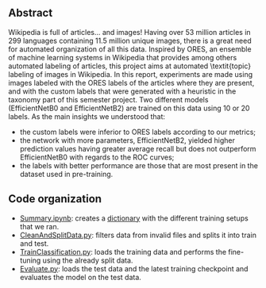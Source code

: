 ## Abstract
Wikipedia is full of articles... and images! Having over 53 million articles in 299 languages containing 11.5 million unique images, there is a great need for automated organization of all this data. Inspired by ORES, an ensemble of machine learning systems in Wikipedia that provides among others automated labeling of articles, this project aims at automated \textit{topic} labeling of images in Wikipedia. In this report, experiments are made using images labeled with the ORES labels of the articles where they are present, and with the custom labels that were generated with a heuristic in the taxonomy part of this semester project. Two different models (EfficientNetB0 and EfficientNetB2) are trained on this data using 10 or 20 labels. As the main insights we understood that: 
- the custom labels were inferior to ORES labels according to our metrics; 
- the network with more parameters, EfficientNetB2, yielded higher prediction values having greater average recall but does not outperform EfficientNetB0 with regards to the ROC curves; 
- the labels with better performance are those that are most present in the dataset used in pre-training. 

## Code organization
- [Summary.ipynb](https://github.com/epfl-dlab/wiki_image_classification/blob/main/classification/Summary.ipynb): creates a [dictionary]([url](https://github.com/epfl-dlab/wiki_image_classification/blob/main/classification/training_configurations.json)) with the different training setups that we ran.
- [CleanAndSplitData.py](https://github.com/epfl-dlab/wiki_image_classification/blob/main/classification/CleanAndSplitData.py): filters data from invalid files and splits it into train and test.
- [TrainClassification.py](https://github.com/epfl-dlab/wiki_image_classification/blob/main/classification/TrainClassification.py): loads the training data and performs the fine-tuning using the already split data. 
- [Evaluate.py](https://github.com/epfl-dlab/wiki_image_classification/blob/main/classification/Evaluate.py): loads the test data and the latest training checkpoint and evaluates the model on the test data.
